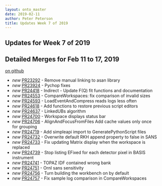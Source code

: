 ```yaml
---
layout: onto_master
date: 2019-02-11
author: Peter Peterson
title: Updates Week 7 of 2019
---
```

Updates for Week 7 of 2019
--------------------------

Detailed Merges for Feb 11 to 17, 2019
--------------------------------------
[on github](https://github.com/mantidproject/mantid/pulls?q=is%3Apr+merged%3A2019-02-12..2019-02-17)

* *new* [PR23292](https://github.com/mantidproject/mantid/pull/23292) - Remove manual linking to asan library
* *new* [PR23924](https://github.com/mantidproject/mantid/pull/23924) - Pychop fixes
* *new* [PR24418](https://github.com/mantidproject/mantid/pull/24418) - Indirect - Update F(Q) fit functions and documentation
* *new* [PR24553](https://github.com/mantidproject/mantid/pull/24553) - CompareWorkspaces: fix comparison of invalid sizes
* *new* [PR24593](https://github.com/mantidproject/mantid/pull/24593) - LoadEventAndCompress reads logs less often
* *new* [PR24618](https://github.com/mantidproject/mantid/pull/24618) - Add functions to restore previous script editors
* *new* [PR24637](https://github.com/mantidproject/mantid/pull/24637) - LinkedUBs algorithm
* *new* [PR24700](https://github.com/mantidproject/mantid/pull/24700) - Workspace displays status bar
* *new* [PR24706](https://github.com/mantidproject/mantid/pull/24706) - AlignAndFocusFromFiles Add cache values only once for grouping
* *new* [PR24719](https://github.com/mantidproject/mantid/pull/24719) - Add simpleapi import to GeneratePythonScript files
* *new* [PR24732](https://github.com/mantidproject/mantid/pull/24732) - Overwrite default RKH append property to false in SANS
* *new* [PR24733](https://github.com/mantidproject/mantid/pull/24733) - Fix updating Matrix display when the workspace is replaced
* *new* [PR24739](https://github.com/mantidproject/mantid/pull/24739) - Stop listing EFixed for each detector pixel in BASIS instrument
* *new* [PR24741](https://github.com/mantidproject/mantid/pull/24741) - TOPAZ IDF contained wrong bank
* *new* [PR24751](https://github.com/mantidproject/mantid/pull/24751) - Ornl sans sensitivity
* *new* [PR24756](https://github.com/mantidproject/mantid/pull/24756) - Turn building the workbench on by default
* *new* [PR24757](https://github.com/mantidproject/mantid/pull/24757) - Fix sample log comparison in CompareWorkspaces
